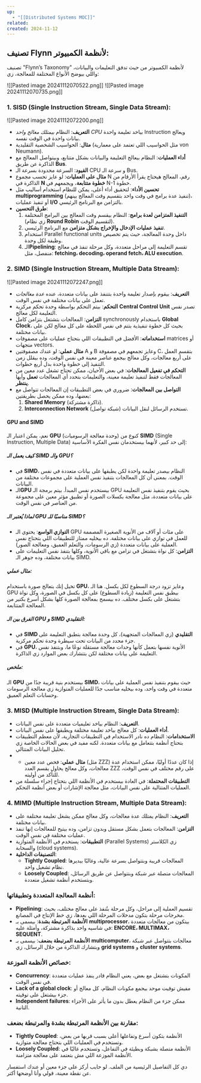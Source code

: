 ```yaml
---
up:
  - "[[Distributed Systems MOC]]"
related: 
created: 2024-11-12
---
```



## تصنيف Flynn لأنظمة الكمبيوتر:
تصنيف "Flynn’s Taxonomy" لأنظمة الكمبيوتر من حيث تدفق التعليمات والبيانات، واللي بيوضح الأنواع المختلفة للمعالجة، زي:

![[Pasted image 20241112070522.png]]
![[Pasted image 20241112070735.png]]
### 1. SISD (Single Instruction Stream, Single Data Stream):
![[Pasted image 20241112072200.png]]
- **التعريف**: النظام *بيمتلك معالج واحد CPU* 
 بياخد تعليمة واحدة Instruction ويعالج بيانات واحدة في الوقت نفسه.
- **مثال**: الحواسيب الشخصية التقليدية (مثل الحواسيب اللي تعتمد على معمارية von Neumann).
- **أداء العمليات**: النظام بيعالج التعليمة والبيانات بشكل متتابع، وبيتواصل المعالج مع الذاكرة عن طريق **Bus**.
- **القيود**: السرعة محدودة بسرعة الـ CPU و سرعة الـ Bus.
- **مثال على العمليات**: لو عايز تحسب مجموع N رقم، المعالج هيحتاج يقرأ الأرقام من الذاكرة في **N خطوة متتابعة**، ويجمعهم في N-1 خطوة.
- **تحسين الأداء**: لتحقيق أداء أعلى، يمكن للنظام استخدام أساليب مثل **multiprogramming** (تنفيذ عدة برامج في وقت واحد بتقسيم وقت المعالج بينهم)، أو تنفيذ عمليات **I/O** بالتزامن مع البرنامج الرئيسي.
- **طرق التحسين**:
    1. **التنفيذ المتزامن لعدة برامج**: النظام بيقسم وقت المعالج بين البرامج المختلفة (زي نظام **Round Robin** لتقسيم الوقت).
    2. **تنفيذ عمليات الإدخال والإخراج بشكل متزامن** مع البرنامج الرئيسي.
    3. استخدام Parallel functional units داخل وحدة المعالجة، حيث يتم تخصيص وظيفة لكل وحدة.
    4. الـ**Pipelining**: تقسم التعليمة إلى مراحل متعددة، وكل مرحلة تنفذ في معالج منفصل، مثل: **fetching، decoding، operand fetch، ALU execution**.


### 2. SIMD (Single Instruction Stream, Multiple Data Stream):
![[Pasted image 20241112072247.png]]
- **التعريف**: بيقوم بإصدار تعليمة واحدة بتتنفذ على بيانات متعددة، عنده *عدة معالجات* تعمل على بيانات مختلفة في نفس الوقت.
- **التحكم**: بيتم التحكم بواسطة وحدة تحكم مركزية **Central Control Unit** تصدر نفس التعليمة لكل معالج.
- **التزامن**: المعالجات بتشتغل بتزامن كامل synchronously باستخدام **Global Clock**، بحيث كل خطوة تنفيذية بتتم في نفس اللحظة على كل معالج لكن على بيانات مختلفة.
- **استخداماته**: الأفضل في التطبيقات اللي بتحتاج عمليات على مصفوفات matrices أو متجهات vectors.
- **مثال عملي**: لو عندك مصفوفتين A و B وعايز تجمعهم في مصفوفة C، بتقسم العمل على أربع معالجات، وكل معالج بيجمع عناصر معينة في نفس الوقت، وده بيقلل زمن التنفيذ إلى خطوة واحدة بدل أربع خطوات.
- **التحكم في تفعيل المعالجات**: في بعض الأحيان، ممكن تحتاج تشغل عدد معين من المعالجات فقط لتنفيذ تعليمة معينة، والتعليمات بتحدد أي المعالجات **تعمل** وأيها **ينتظر**.
- **التواصل بين المعالجات**: ضروري في بعض التطبيقات إن المعالجات تتواصل مع بعضها، وده ممكن يحصل بطريقتين:
    1. **Shared Memory** (ذاكرة مشتركة).
    2. **Interconnection Network** (شبكة تواصل) تستخدم الرسائل لنقل البيانات.
#### GPU and SIMD
نعم، يمكن اعتبار الـ **GPU** (وحدة معالجة الرسوميات) كنوع من **SIMD** (Single Instruction, Multiple Data) إلى حد كبير، لأنهما بيستخدمان نفس الفكرة الأساسية:

##### كيف يعمل الـ SIMD والـ GPU؟
- في **SIMD**، النظام بيصدر تعليمة واحدة لكن يطبقها على بيانات متعددة في نفس الوقت. بمعنى أن كل المعالجات بتنفيذ نفس العملية على مجموعات مختلفة من البيانات.
- الـ**GPU** بيستخدم نفس المبدأ. بيتم برمجة الـ GPU بحيث يقوم بتنفيذ نفس التعليمة على بيانات متعددة، مثل معالجة بكسلات الصورة أو تطبيق مؤثر معين على مجموعة من العناصر في نفس الوقت.

##### لماذا يُعتبر الـ GPU مناسبًا للـ SIMD؟
- **التوازي الواسع**: يحتوي الـ GPU على مئات أو آلاف من الأنوية الصغيرة المصممة للعمل في توازي على بيانات مختلفة. ده بيخليه ممتاز للتطبيقات اللي بتحتاج نفس العملية على بيانات متعددة (زي الرسومات، والتعلم العميق، ومعالجة الصور).
- **التزامن**: كل نواة بتشتغل في تزامن مع باقي الأنوية، وكلها بتنفذ نفس التعليمات على بيانات مختلفة، وده جوهر الـ SIMD.

##### مثال عملي:
تخيل إنك بتعالج صورة باستخدام **GPU**، وعايز تزود درجة السطوع لكل بكسل. هنا الـ GPU بيطبق نفس التعليمة (زيادة السطوع) على كل بكسل في الصورة، وكل نواة بتشتغل على بكسل مختلف. ده بيسمح بمعالجة الصورة كلها بشكل أسرع بكتير من المعالجة المتتابعة.

##### الفرق بين الـ GPU و SIMD التقليدي:
- في **SIMD التقليدي** (زي المعالجات المتجهية)، كل وحدة معالجة بتطبق التعليمة على جزء محدد من البيانات تحت سيطرة وحدة تحكم مركزية.
- في **GPU**، الأنوية نفسها بتعمل كأنها وحدات معالجة مستقلة نوعًا ما، وبتنفذ نفس التعليمة على بيانات مختلفة لكن بتتشارك بعض الموارد زي الذاكرة.

##### ملخص:
الـ **GPU** بيستخدم بنية قريبة جدًا من **SIMD**، حيث بيقوم بتنفيذ نفس العملية على بيانات متعددة في وقت واحد، وده بيخليه مناسب جدًا للعمليات المتوازية زي معالجة الرسومات وحسابات التعلم العميق.
### 3. MISD (Multiple Instruction Stream, Single Data Stream):
   - **التعريف**: النظام بياخد تعليميات متعددة على نفس البيانات.
   - **أداء العمليات**: كل معالج بياخد تعليمة مختلفة ويطبقها على نفس البيانات.
   - **الاستخدامات**: النظام ده نادر الاستخدام في التطبيقات التجارية، لأن معظم التطبيقات بتحتاج أنظمة بتتعامل مع بيانات متعددة. لكنه مفيد في بعض الحالات الخاصة زي تحليل البيانات المتتالي.
- - **مثال عملي**: فحص عدد معين (مثل ZZZ) إذا كان عددًا أوليًا، ممكن استخدام عدة معالجات، وكل معالج يحاول يقسم العدد ZZZ على رقم مختلف في نفس الوقت، للتأكد من أوليته.
- **التطبيقات المحتملة**: في العادة بيستخدم في الأنظمة اللي بتحتاج إجراء سلسلة من العمليات المتتالية على نفس البيانات، مثل معالجة الإشارات أو بعض أنظمة التحكم.

### 4. MIMD (Multiple Instruction Stream, Multiple Data Stream):
   - **التعريف**: النظام يمتلك عدة معالجات، وكل معالج ممكن يشغل تعليمة مختلفة على بيانات مختلفة.
   - **التزامن**: المعالجات بتعمل بشكل مستقل وبدون تزامن، وده بيتيح للمعالجات إنها تنفذ عمليات مختلفة في نفس الوقت.
   - **التطبيقات**: يستخدم في الأنظمة المتوازية (Parallel Systems) زي الكلاستر والسحابة (cloud systems).
   - **التصنيفات الداخلية**:
     - **Tightly Coupled**: المعالجات قريبة وبتتواصل بسرعة عالية، وغالبًا بيديرها نظام تشغيل واحد.
     - **Loosely Coupled**: المعالجات متصلة عبر شبكة وبتتواصل عن طريق الرسائل، وبتستخدم أنظمة تشغيل متعددة.

### أنظمة المعالجة المتعددة وتطبيقاتها:
- **Pipelining**: تقسيم العملية إلى مراحل، وكل مرحلة بتُنفذ على معالج مختلف، بحيث مخرجات مرحلة بتكون مدخلات المرحلة اللي بعدها، زي خط الإنتاج في المصانع.
- **الأنظمة المرتبطة بشدة**: بيسمى بـ **multiprocessor**، بيتكون من معالجات متعددة في شاسيه واحد بذاكرة مشتركة، وأمثلة عليه: **ENCORE، MULTIMAX، SEQUENT**.
- **الأنظمة المرتبطة بضعف**: بيسمى بـ **multicomputer**، معالجات بتتواصل عبر شبكة وبتشارك الذاكرة من خلال الرسائل، زي **grid systems** و **cluster systems**.

### خصائص الأنظمة الموزعة:
- **Concurrency**: المكونات بتشتغل مع بعض، يعني النظام قادر ينفذ عمليات متعددة في نفس الوقت.
- **Lack of a global clock**: مفيش توقيت موحد بيجمع مكونات النظام، كل معالج أو جزء بيشتغل على توقيته.
- **Independent failures**: ممكن جزء من النظام يعطل بدون ما يأثر على الأجزاء التانية.

### مقارنة بين الأنظمة المرتبطة بشدة والمرتبطة بضعف:
- **Tightly Coupled**: الأنظمة بتكون أسرع وتفاعلها أعلى بسبب قربها من بعض، وتستخدم في العمليات اللي بتحتاج معالجة متوازية.
- **Loosely Coupled**: الأنظمة متصلة بشبكة وبطيئة في التفاعل، وتستخدم غالبًا في الأنظمة الموزعة اللي مش بتعتمد على معالجة متزامنة.

دي كل التفاصيل الرئيسية من الملف. لو حابب أركز على جزء معين أو عندك استفسار عن نقطة معينة، قولي وأنا أوضحها أكتر.